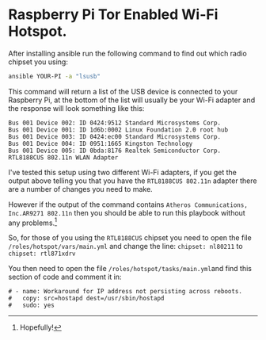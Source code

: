 #  Raspberry Pi Tor Enabled Wi-Fi Hotspot.

After installing ansible run the following command to find out which radio chipset you using:

``` bash discover Raspberry Pi radio chipset  
ansible YOUR-PI -a "lsusb"
```
This command will return a list of the USB device is connected to your Raspberry Pi, at the bottom of the list will usually be your Wi-Fi adapter and the response will look something like this:


    Bus 001 Device 002: ID 0424:9512 Standard Microsystems Corp.         
    Bus 001 Device 001: ID 1d6b:0002 Linux Foundation 2.0 root hub      
    Bus 001 Device 003: ID 0424:ec00 Standard Microsystems Corp.        
    Bus 001 Device 004: ID 0951:1665 Kingston Technology        
    Bus 001 Device 005: ID 0bda:8176 Realtek Semiconductor Corp. RTL8188CUS 802.11n WLAN Adapter

I've tested this setup using two different Wi-Fi adapters, if you get the output above telling you that you have the `RTL8188CUS 802.11n` adapter there are a number of changes you need to make.

However if the output of the command contains `Atheros Communications, Inc.AR9271 802.11n` then you should be able to run this playbook without any problems.[^1]

So, for those of you using the `RTL8188CUS` chipset you need to open the file `/roles/hotspot/vars/main.yml` and change the line: `chipset: nl80211` to `chipset: rtl871xdrv`

You then need to open the file `/roles/hotspot/tasks/main.yml`and find this section of code and comment it in:

    # - name: Workaround for IP address not persisting across reboots.
    #   copy: src=hostapd dest=/usr/sbin/hostapd
    #   sudo: yes



 [^1]:   Hopefully!